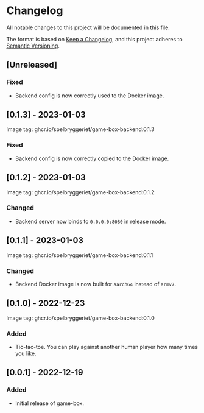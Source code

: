 # Changelog

All notable changes to this project will be documented in this file.

The format is based on [Keep a Changelog](https://keepachangelog.com/en/1.0.0/), and this project
adheres to [Semantic Versioning](https://semver.org/spec/v2.0.0.html).

## [Unreleased]

### Fixed

- Backend config is now correctly used to the Docker image.

## [0.1.3] - 2023-01-03

Image tag: ghcr.io/spelbryggeriet/game-box-backend:0.1.3

### Fixed

- Backend config is now correctly copied to the Docker image.

## [0.1.2] - 2023-01-03

Image tag: ghcr.io/spelbryggeriet/game-box-backend:0.1.2

### Changed

- Backend server now binds to `0.0.0.0:8080` in release mode.

## [0.1.1] - 2023-01-03

Image tag: ghcr.io/spelbryggeriet/game-box-backend:0.1.1

### Changed

- Backend Docker image is now built for `aarch64` instead of `armv7`.

## [0.1.0] - 2022-12-23

Image tag: ghcr.io/spelbryggeriet/game-box-backend:0.1.0

### Added

- Tic-tac-toe. You can play against another human player how many times you like.

## [0.0.1] - 2022-12-19

### Added

- Initial release of game-box.
